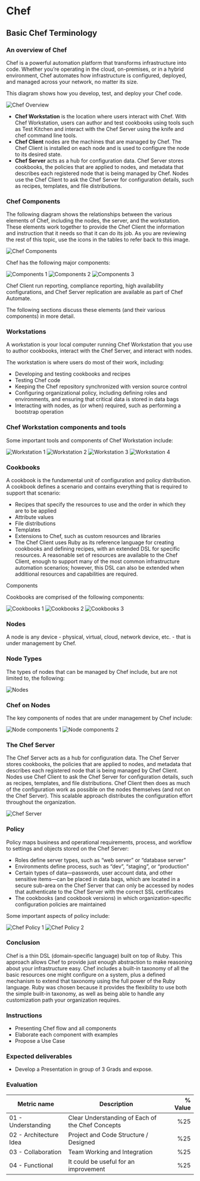 # Chef

## Basic Chef Terminology

### An overview of Chef

Chef is a powerful automation platform that transforms infrastructure into code. Whether you’re operating in the cloud, on-premises, or in a hybrid environment, Chef automates how infrastructure is configured, deployed, and managed across your network, no matter its size.

This diagram shows how you develop, test, and deploy your Chef code.

![Chef Overview](images/01_chef_overview.png)

- **Chef Workstation** is the location where users interact with Chef. With Chef Workstation, users can author and test cookbooks using tools such as Test Kitchen and interact with the Chef Server using the knife and chef command line tools.
- **Chef Client** nodes are the machines that are managed by Chef. The Chef Client is installed on each node and is used to configure the node to its desired state.
- **Chef Server** acts as a hub for configuration data. Chef Server stores cookbooks, the policies that are applied to nodes, and metadata that describes each registered node that is being managed by Chef. Nodes use the Chef Client to ask the Chef Server for configuration details, such as recipes, templates, and file distributions.

### Chef Components

The following diagram shows the relationships between the various elements of Chef, including the nodes, the server, and the workstation. These elements work together to provide the Chef Client the information and instruction that it needs so that it can do its job. As you are reviewing the rest of this topic, use the icons in the tables to refer back to this image.

![Chef Components](images/02_chef_components.png)

Chef has the following major components:

![Components 1](images/03-components1.png)
![Components 2](images/04-components2.png)
![Components 3](images/05-components3.png)

Chef Client run reporting, compliance reporting, high availability configurations, and Chef Server replication are available as part of Chef Automate.

The following sections discuss these elements (and their various components) in more detail.

### Workstations

A workstation is your local computer running Chef Workstation that you use to author cookbooks, interact with the Chef Server, and interact with nodes.

The workstation is where users do most of their work, including:

- Developing and testing cookbooks and recipes
- Testing Chef code
- Keeping the Chef repository synchronized with version source control
- Configuring organizational policy, including defining roles and environments, and ensuring that critical data is stored in data bags
- Interacting with nodes, as (or when) required, such as performing a bootstrap operation

### Chef Workstation components and tools

Some important tools and components of Chef Workstation include:

![Workstation 1](images/06-workstations1.png)
![Workstation 2](images/07-workstations2.png)
![Workstation 3](images/08-workstations3.png)
![Workstation 4](images/09-workstations4.png)


### Cookbooks

A cookbook is the fundamental unit of configuration and policy distribution. A cookbook defines a scenario and contains everything that is required to support that scenario:

- Recipes that specify the resources to use and the order in which they are to be applied
- Attribute values
- File distributions
- Templates
- Extensions to Chef, such as custom resources and libraries
- The Chef Client uses Ruby as its reference language for creating cookbooks and defining recipes, with an extended DSL for specific resources. A reasonable set of resources are available to the Chef Client, enough to support many of the most common infrastructure automation scenarios; however, this DSL can also be extended when additional resources and capabilities are required.

Components

Cookbooks are comprised of the following components:

![Cookbooks 1](images/10-workstations1.png)
![Cookbooks 2](images/11-workstations2.png)
![Cookbooks 3](images/12-workstations3.png)

### Nodes

A node is any device - physical, virtual, cloud, network device, etc. - that is under management by Chef.

### Node Types

The types of nodes that can be managed by Chef include, but are not limited to, the following:

![Nodes](images/13-nodes.png)

### Chef on Nodes

The key components of nodes that are under management by Chef include:

![Node components 1](images/14-node-components1.png)
![Node components 2](images/15-node-components2.png)

### The Chef Server

The Chef Server acts as a hub for configuration data. The Chef Server stores cookbooks, the policies that are applied to nodes, and metadata that describes each registered node that is being managed by Chef Client. Nodes use Chef Client to ask the Chef Server for configuration details, such as recipes, templates, and file distributions. Chef Client then does as much of the configuration work as possible on the nodes themselves (and not on the Chef Server). This scalable approach distributes the configuration effort throughout the organization.

![Chef Server](images/16-chef-server.png)

### Policy

Policy maps business and operational requirements, process, and workflow to settings and objects stored on the Chef Server:

- Roles define server types, such as “web server” or “database server”
- Environments define process, such as “dev”, “staging”, or “production”
- Certain types of data—passwords, user account data, and other sensitive items—can be placed in data bags, which are located in a secure sub-area on the Chef Server that can only be accessed by nodes that authenticate to the Chef Server with the correct SSL certificates
- The cookbooks (and cookbook versions) in which organization-specific configuration policies are maintained

Some important aspects of policy include:

![Chef Policy 1](images/17-policy1.png)
![Chef Policy 2](images/18-policy2.png)

### Conclusion

Chef is a thin DSL (domain-specific language) built on top of Ruby. This approach allows Chef to provide just enough abstraction to make reasoning about your infrastructure easy. Chef includes a built-in taxonomy of all the basic resources one might configure on a system, plus a defined mechanism to extend that taxonomy using the full power of the Ruby language. Ruby was chosen because it provides the flexibility to use both the simple built-in taxonomy, as well as being able to handle any customization path your organization requires.

### Instructions
- Presenting Chef flow and all components 
- Elaborate each component with examples 
- Propose a Use Case 


### Expected deliverables
- Develop a Presentation in group of 3 Grads and expose. 


### Evaluation

| Metric name | Description | % Value |
| ----------- |-------------| -------:|
| 01 - Understanding  | Clear Understanding of Each of the Chef Concepts | %25 |
| 02 - Architecture Idea   | Project and Code Structure / Designed | %25 |
| 03 - Collaboration   | Team Working and Integration | %25 |
| 04 - Functional   | It could be useful for an improvement | %25 |
